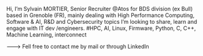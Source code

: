 Hi, I’m Sylvain MORTIER, Senior Recruiter @Atos for BDS division (ex Bull) based in Grenoble (FR), mainly dealing with High Performance Computing, Software & AI, R&D and Cybersecurity topics
I’m looking to share, learn and engage with IT dev /engineers.
#HPC, AI, Linux, Firmware, Python, C, C++, Machine Learning, interconnect

---> Fell free to contact me by mail or through LinkedIn
